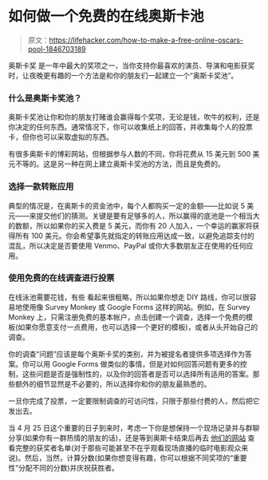 # 如何做一个免费的在线奥斯卡池

> 原文：<https://lifehacker.com/how-to-make-a-free-online-oscars-pool-1846703189>

奥斯卡奖 是一年中最大的奖项之一，当你支持你最喜欢的演员、导演和电影获奖时，让夜晚更有趣的一个方法是和你的朋友们一起建立一个“奥斯卡奖池”。



### 什么是奥斯卡奖池？

奥斯卡奖池让你和你的朋友打赌谁会赢得每个奖项，无论是钱，吹牛的权利，还是你决定的任何东西。通常情况下，你可以收集纸上的回答，并收集每个人的投票卡，但你也可以采取虚拟的东西。

有很多奥斯卡的博彩网站，但根据参与人数的不同，你将花费从 15 美元到 500 美元不等的。这是另一种在网上建立奥斯卡奖池的方法，而且是免费的。

### 选择一款转账应用

典型的情况是，在奥斯卡的资金池中，每个人都购买一定的金额——比如说 5 美元——来提交他们的猜测。关键是要有足够多的人，所以赢得的底池是一个相当大的数额，所以如果你的买入费是 5 美元，而你有 20 人加入，一个幸运的赢家将获得所有 100 美元。你会希望事先就指定的转账应用达成一致，以避免追踪支付的混乱，所以决定是否要使用 Venmo、PayPal 或你大多数朋友正在使用的任何应用。

### 使用免费的在线调查进行投票

在线泳池需要花钱，有些 看起来很粗略，所以如果你想走 DIY 路线，你可以很容易地使用像 Survey Monkey 或 Google Forms 这样的网站。例如，在 Survey Monkey 上，只需注册免费的基本帐户，点击创建一个调查，选择一个免费的模板(如果你愿意支付一点费用，也可以选择一个更好的模板)，或者从头开始自己的调查。

你的调查“问题”应该是每个奥斯卡奖的类别，并为被提名者提供多项选择作为答案。你可以用 Google Forms 做类似的事情，但是对如何回答问题有更多的控制，这些问题是否是强制性的，以及你的回答者是否可以选择所有适用的答案。那些额外的细节显然是不必要的，所以选择你和你的朋友最熟悉的。

一旦你完成了投票，一定要限制调查的可访问性，只限于那些付费的人，然后把它发出去。

当 4 月 25 日这个重要的日子到来时，考虑一下你是想保持一个现场记录并与群聊分享(如果你有一群热情的朋友的话)，还是等到奥斯卡结束后再去 [他们的网站](https://www.oscars.org/oscars/ceremonies/2021) 查看完整的获奖者名单(对于那些可能甚至不在乎观看现场直播的临时电影观众来说)。然后，当然，计算分数(如果你想变得有趣，你可以根据不同奖项的“重要性”分配不同的分数)并庆祝获胜者。